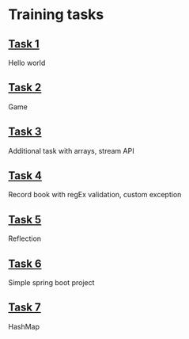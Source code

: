 # Training tasks  
## [Task 1](https://github.com/evgenijaZ/Training-labs/tree/master/src/main/java/edu/training/task01)  
Hello world  
## [Task 2](https://github.com/evgenijaZ/Training-labs/tree/master/src/main/java/edu/training/task02)  
Game  
## [Task 3](https://github.com/evgenijaZ/Training-labs/tree/master/src/main/java/edu/training/task03)  
Additional task with arrays, stream API  
## [Task 4](https://github.com/evgenijaZ/Training-labs/tree/master/src/main/java/edu/training/task04)
Record book with regEx validation, custom exception  
## [Task 5](https://github.com/evgenijaZ/Training-labs/tree/master/src/main/java/edu/training/task05)  
Reflection  
## [Task 6](https://github.com/evgenijaZ/Training-labs/tree/master/src/main/java/edu/training/task06)  
Simple spring boot project  
## [Task 7](https://github.com/evgenijaZ/Training-labs/tree/master/src/main/java/edu/training/task07)  
HashMap  